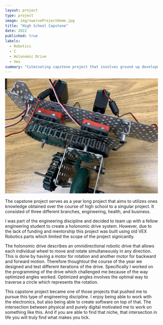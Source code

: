```yaml
---
layout: project
type: project
image: img/swerveProjectHome.jpg
title: "High School Capstone"
date: 2022
published: true
labels:
  - Robotics
  - C
  - Holonomic Drive
  - Vex
summary: "Culminating capstone project that involves ground up development of a holonomic drive system."
---
```


<img class="img-fluid" src="../img/swerveWheelMod.JPG">

The capstone project serves as a year long project that aims to utilizes ones knowledge obtained over the course of high school to a singular project. It consisted of three different branches, engineering, health, and business. 

I was part of the engineering discipline and decided to team up with a fellow engineering student to create a holonomic drive system. However, due to the lack of funding and mentorship this project was built using old VEX Robotics parts which limited the scope of the project signicantly. 

The holonomic drive describes an omnidirectional robotic drive that allows each individual wheel to move and rotate simultaneously in any direction. This is done by having a motor for rotation and another motor for backward and forward motion. Therefore thoughtout the course of the year we designed and test different iterations of the drive. Specifically I worked on the programming of the drive which challenged me because of the way optimized angles worked. Optimized angles involves the optimal way to traverse a circle which represents the rotation. 

This capstone project became one of those projects that pushed me to pursue this type of engineering discipline. I enjoy being able to work with the electronics, but also being able to create software on top of that. The intersection between physical and purely digital motivated me to work on something like this. And if you are able to find that niche, that intersection in life you will truly find what makes you tick.
